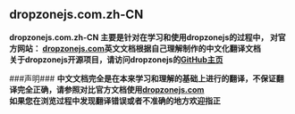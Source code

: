 ## dropzonejs.com.zh-CN ##

**dropzonejs.com.zh-CN 主要是针对在学习和使用dropzonejs的过程中， 对官方网站： [dropzonejs.com](http://www.dropzonejs.com/)英文文档根据自己理解制作的中文化翻译文档**   
**关于dropzonejs开源项目，请访问dropzonejs的[GitHub主页](https://github.com/enyo/dropzone)**  

###声明###
**中文文档完全是在本来学习和理解的基础上进行的翻译，不保证翻译完全正确，请参照对比官方文档使用[dropzonejs.com](http://www.dropzonejs.com/)**  
**如果您在浏览过程中发现翻译错误或者不准确的地方欢迎指正**  

